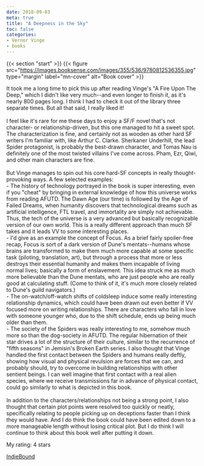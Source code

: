 ```yaml
---
date: 2018-09-03
meta: true
title: "A Deepness in the Sky"
toc: false
categories:
- Vernor Vinge
- books
---
```


{{< section "start" >}}
{{< figure src="https://images.booksense.com/images/355/536/9780812536355.jpg" type="margin" label="mn-cover" alt="Book cover" >}}

It took me a long time to pick this up after reading Vinge's "A Fire Upon The Deep," which I didn't like very much--and even longer to finish it, as it's nearly 800 pages long. I think I had to check it out of the library three separate times. But all that said, I really liked it!<br /><br />I feel like it's rare for me these days to enjoy a SF/F novel that's not character- or relationship-driven, but this one managed to hit a sweet spot. The characterization is fine, and certainly not as wooden as other hard SF writers I'm familiar with, like Arthur C. Clarke. Sherkaner Underhill, the lead Spider protagonist, is probably the best-drawn character, and Tomas Nau is definitely one of the most twisted villains I've come across. Pham, Ezr, Qiwi, and other main characters are fine.<br /><br />But Vinge manages to spin out his core hard-SF concepts in really thought-provoking ways. A few selected examples:<br />- The history of technology portrayed in the book is super interesting, even if you "cheat" by bringing in external knowledge of how this universe works from reading AFUTD. The Dawn Age (our time) is followed by the Age of Failed Dreams, when humanity discovers that technological dreams such as artificial intelligence, FTL travel, and immortality are simply not achievable. Thus, the tech of the universe is a very advanced but basically recognizable version of our own world. This is a really different approach than much SF takes and it leads VV to some interesting places.<br />- I'd give as an example the concept of Focus. As a brief fairly spoiler-free recap, Focus is sort of a dark version of Dune's mentats--humans whose brains are transformed to make them much more capable at some specific task (piloting, translation, art), but through a process that more or less destroys their essential humanity and makes them incapable of living normal lives; basically a form of enslavement. This idea struck me as much more believable than the Dune mentats, who are just people who are really good at calculating stuff. (Come to think of it, it's much more closely related to Dune's guild navigators.)<br />- The on-watch/off-watch shifts of coldsleep induce some really interesting relationship dynamics, which could have been drawn out even better if VV focused more on writing relationships. There are characters who fall in love with someone younger who, due to the shift schedule, ends up being much older than them. <br />- The society of the Spiders was really interesting to me, somehow much more so than the dog-society in AFUTD. The regular hibernation of their star drives a lot of the structure of their culture, similar to the recurrence of "fifth seasons" in Jemisin's Broken Earth series. I also thought that Vinge handled the first contact between the Spiders and humans really deftly, showing how visual and physical revulsion are forces that we can, and probably should, try to overcome in building relationships with other sentient beings. I can well imagine that first contact with a real alien species, where we receive transmissions far in advance of physical contact, could go similarly to what is depicted in this book.<br /><br />In addition to the characters/relationships not being a strong point, I also thought that certain plot points were resolved too quickly or neatly, specifically relating to people picking up on deceptions faster than I think they would have. And I do think the book could have been edited down to a more manageable length without losing critical plot. But I do think I will continue to think about this book well after putting it down.

My rating: 4 stars  

[IndieBound](https://www.indiebound.org/book/9780812536355)

